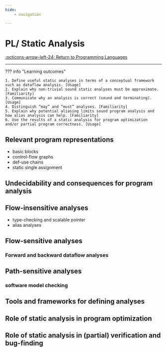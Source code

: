 ```yaml
---
hide:
    - navigation

---
```

# PL/ Static Analysis

[:octicons-arrow-left-24: Return to Programming Languages](/Knowledge-Notebook/Programming-Languages/)

---

??? info "Learning outcomes"

    1. Define useful static analyses in terms of a conceptual framework such as dataflow analysis. [Usage]
    2. Explain why non-trivial sound static analyses must be approximate. [Familiarity]
    3. Communicate why an analysis is correct (sound and terminating). [Usage]
    4. Distinguish “may” and “must” analyses. [Familiarity]
    5. Explain why potential aliasing limits sound program analysis and how alias analysis can help. [Familiarity]
    6. Use the results of a static analysis for program optimization and/or partial program correctness. [Usage]

## Relevant program representations

- basic blocks
- control-flow graphs
- def-use chains
- static single assignment

## Undecidability and consequences for program analysis

## Flow-insensitive analyses

- type-checking and scalable pointer
- alias analyses

## Flow-sensitive analyses

### Forward and backward dataflow analyses

## Path-sensitive analyses

### software model checking

## Tools and frameworks for defining analyses

## Role of static analysis in program optimization

## Role of static analysis in (partial) verification and bug-finding